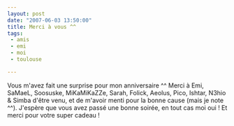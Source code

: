 ```yaml
---
layout: post
date: "2007-06-03 13:50:00"
title: Merci à vous ^^
tags:
 - amis
 - emi
 - moi
 - toulouse

---
```


Vous m'avez fait une surprise pour mon anniversaire ^^ Merci à Emi, SaMaeL, Soosuske, MiKaMiKaZZe, Sarah, Folick, Aeolus, Pico, Ishtar, N3hio & Simba d'être venu, et de m'avoir menti pour la bonne cause (mais je note ^^). J'espère que vous avez passé une bonne soirée, en tout cas moi oui ! Et merci pour votre super cadeau !
